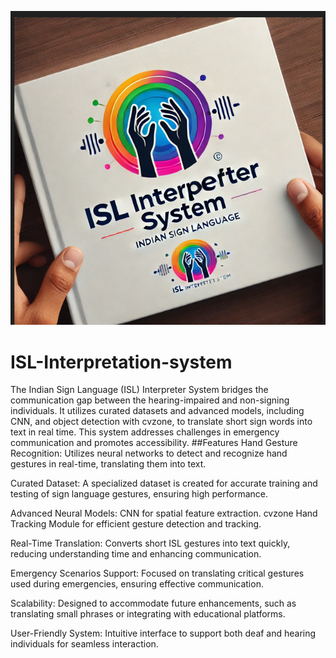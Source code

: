 
![ISL Interpreter Logo](logo1.png)

# ISL-Interpretation-system
The Indian Sign Language (ISL) Interpreter System bridges the communication gap between the hearing-impaired and non-signing individuals. It utilizes curated datasets and advanced models, including CNN, and object detection with cvzone, to translate short sign words into text in real time. This system addresses challenges in emergency communication and promotes accessibility.
##Features
Hand Gesture Recognition: Utilizes neural networks to detect and recognize hand gestures in real-time, translating them into text.

Curated Dataset: A specialized dataset is created for accurate training and testing of sign language gestures, ensuring high performance.

Advanced Neural Models:
CNN for spatial feature extraction.
cvzone Hand Tracking Module for efficient gesture detection and tracking.

Real-Time Translation: Converts short ISL gestures into text quickly, reducing understanding time and enhancing communication.

Emergency Scenarios Support: Focused on translating critical gestures used during emergencies, ensuring effective communication.

Scalability: Designed to accommodate future enhancements, such as translating small phrases or integrating with educational platforms.

User-Friendly System: Intuitive interface to support both deaf and hearing individuals for seamless interaction.

 
